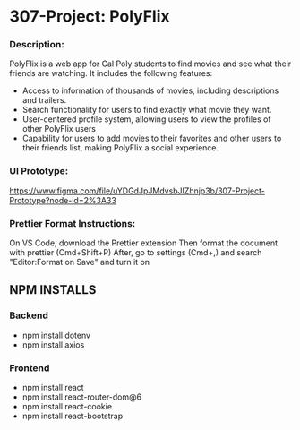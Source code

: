 # 307-Project: PolyFlix

### Description:
PolyFlix is a web app for Cal Poly students to find movies and see what their friends are watching. It includes the following features:
- Access to information of thousands of movies, including descriptions and trailers.
- Search functionality for users to find exactly what movie they want.
- User-centered profile system, allowing users to view the profiles of other PolyFlix users
- Capability for users to add movies to their favorites and other users to their friends list, making PolyFlix a social experience.

### UI Prototype:
https://www.figma.com/file/uYDGdJpJMdvsbJIZhnjp3b/307-Project-Prototype?node-id=2%3A33

### Prettier Format Instructions:
On VS Code, download the Prettier extension
Then format the document with prettier (Cmd+Shift+P)
After, go to settings (Cmd+,) and search "Editor:Format on Save" and turn it on

## NPM INSTALLS
### Backend
- npm install dotenv
- npm install axios
### Frontend
- npm install react
- npm install react-router-dom@6
- npm install react-cookie
- npm install react-bootstrap
